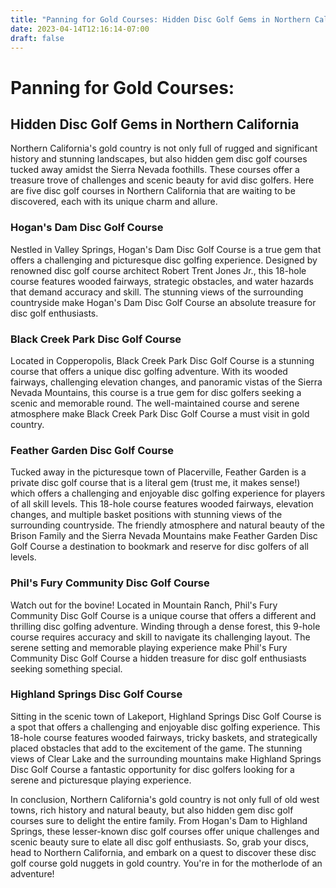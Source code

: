 ```yaml
---
title: "Panning for Gold Courses: Hidden Disc Golf Gems in Northern California"
date: 2023-04-14T12:16:14-07:00
draft: false
---
```

# Panning for Gold Courses:
## Hidden Disc Golf Gems in Northern California

Northern California's gold country is not only full of rugged and significant history and stunning landscapes, but also hidden gem disc golf courses tucked away amidst the Sierra Nevada foothills. These courses offer a treasure trove of challenges and scenic beauty for avid disc golfers. Here are five disc golf courses in Northern California that are waiting to be discovered, each with its unique charm and allure.

### Hogan's Dam Disc Golf Course

Nestled in Valley Springs, Hogan's Dam Disc Golf Course is a true gem that offers a challenging and picturesque disc golfing experience. Designed by renowned disc golf course architect Robert Trent Jones Jr., this 18-hole course features wooded fairways, strategic obstacles, and water hazards that demand accuracy and skill. The stunning views of the surrounding countryside make Hogan's Dam Disc Golf Course an absolute treasure for disc golf enthusiasts.

### Black Creek Park Disc Golf Course

Located in Copperopolis, Black Creek Park Disc Golf Course is a stunning course that offers a unique disc golfing adventure. With its wooded fairways, challenging elevation changes, and panoramic vistas of the Sierra Nevada Mountains, this course is a true gem for disc golfers seeking a scenic and memorable round. The well-maintained course and serene atmosphere make Black Creek Park Disc Golf Course a must visit in gold country.

### Feather Garden Disc Golf Course

Tucked away in the picturesque town of Placerville, Feather Garden is a private disc golf course that is a literal gem (trust me, it makes sense!) which offers a challenging and enjoyable disc golfing experience for players of all skill levels. This 18-hole course features wooded fairways, elevation changes, and multiple basket positions with stunning views of the surrounding countryside. The friendly atmosphere and natural beauty of the Brison Family and the Sierra Nevada Mountains make Feather Garden Disc Golf Course a destination to bookmark and reserve for disc golfers of all levels.

### Phil's Fury Community Disc Golf Course

Watch out for the bovine! Located in Mountain Ranch, Phil's Fury Community Disc Golf Course is a unique course that offers a different and thrilling disc golfing adventure. Winding through a dense forest, this 9-hole course requires accuracy and skill to navigate its challenging layout. The serene setting and memorable playing experience make Phil's Fury Community Disc Golf Course a hidden treasure for disc golf enthusiasts seeking something special.

### Highland Springs Disc Golf Course

Sitting in the scenic town of Lakeport, Highland Springs Disc Golf Course is a spot that offers a challenging and enjoyable disc golfing experience. This 18-hole course features wooded fairways, tricky baskets, and strategically placed obstacles that add to the excitement of the game. The stunning views of Clear Lake and the surrounding mountains make Highland Springs Disc Golf Course a fantastic opportunity for disc golfers looking for a serene and picturesque playing experience.

In conclusion, Northern California's gold country is not only full of old west towns, rich history and natural beauty, but also hidden gem disc golf courses sure to delight the entire family. From Hogan's Dam to Highland Springs, these lesser-known disc golf courses offer unique challenges and scenic beauty sure to elate all disc golf enthusiasts. So, grab your discs, head to Northern California, and embark on a quest to discover these disc golf course gold nuggets in gold country. You're in for the motherlode of an adventure!

